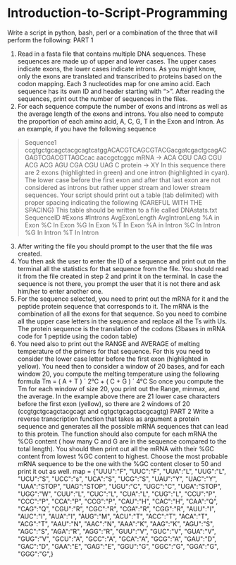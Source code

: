 # Introduction-to-Script-Programming

Write a script in python, bash, perl or a combination of the three that will perform the
following:
PART 1
1. Read in a fasta file that contains multiple DNA sequences. These sequences are made up
of upper and lower cases. The upper cases indicate exons, the lower cases indicate
introns. As you might know, only the exons are translated and transcribed to proteins
based on the codon mapping. Each 3 nucleotides map for one amino acid.
Each sequence has its own ID and header starting with “>”. After reading the sequences,
print out the number of sequences in the files.
2. For each sequence compute the number of exons and introns as well as the average
length of the exons and introns. You also need to compute the proportion of each
amino acid, A, C, G, T in the Exon and Intron. As an example, if you have the following
sequence
>Sequence1
ccgtgctgcagctacgcagtcatggACACGTCAGCGTACGacgatcgactgcagACGAGTCGACGTTAGCcac
aaccgctcggc
mRNA -> ACA CGU CAG CGU ACG ACG AGU CGA CGU UAG C
protein -> XY
In this sequence there are 2 exons (highlighted in green) and one intron (highlighted in
cyan).
The lower case before the first exon and after that last exon are not considered as
introns but rather upper stream and lower stream sequences.
Your script should print out a table (tab delimited) with proper spacing indicating the
following (CAREFUL WITH THE SPACING)
This table should be written to a file called DNAstats.txt
SequenceID #Exons #Introns AvgExonLength AvgIntronLeng %A in Exon %C In Exon %G In Exon %T In Exon %A in Intron %C In Intron %G In Intron %T In Intron
3. After writing the file you should prompt to the user that the file was created.
4. You then ask the user to enter the ID of a sequence and print out on the terminal all the
statistics for that sequence from the file. You should read it from the file created in step
2 and print it on the terminal. In case the sequence is not there, you prompt the user
that it is not there and ask him/her to enter another one.
5. For the sequence selected, you need to print out the mRNA for it and the peptide
protein sequence that corresponds to it. The mRNA is the combination of all the exons
for that sequence. So you need to combine all the upper case letters in the sequence
and replace all the Ts with Us. The protein sequence is the translation of the codons
(3bases in mRNA code for 1 peptide using the codon table)
6. You need also to print out the RANGE and AVERAGE of melting temperature of the
primers for that sequence. For this you need to consider the lower case letter before the
first exon (highlighted in yellow). You need then to consider a window of 20 bases, and
for each window 20, you compute the melting temperature using the following formula
Tm = ( A + T ) ´ 2°C + ( C + G ) ´ 4°C
So once you compute the Tm for each window of size 20, you print out the Range, minmax,
and the average. In the example above there are 21 lower case characters before
the first exon (yellow), so there are 2 windows of 20 (ccgtgctgcagctacgcagt and
cgtgctgcagctacgcagtg)
PART 2
Write a reverse transcription function that takes as argument a protein sequence and
generates all the possible mRNA sequences that can lead to this protein.
The function should also compute for each mRNA the %CG content ( how many C and G
are in the sequence compared to the total length).
You should then print out all the mRNA with their %GC content from lowest %GC
content to highest.
Choose the most probable mRNA sequence to be the one with the %GC content closer
to 50 and print it out as well.
map = {"UUU":"F", "UUC":"F", "UUA":"L", "UUG":"L",
"UCU":"S", "UCC":"s", "UCA":"S", "UCG":"S",
"UAU":"Y", "UAC":"Y", "UAA":"STOP", "UAG":"STOP",
"UGU":"C", "UGC":"C", "UGA":"STOP", "UGG":"W",
"CUU":"L", "CUC":"L", "CUA":"L", "CUG":"L",
"CCU":"P", "CCC":"P", "CCA":"P", "CCG":"P",
"CAU":"H", "CAC":"H", "CAA":"Q", "CAG":"Q",
"CGU":"R", "CGC":"R", "CGA":"R", "CGG":"R",
"AUU":"I", "AUC":"I", "AUA":"I", "AUG":"M",
"ACU":"T", "ACC":"T", "ACA":"T", "ACG":"T",
"AAU":"N", "AAC":"N", "AAA":"K", "AAG":"K",
"AGU":"S", "AGC":"S", "AGA":"R", "AGG":"R",
"GUU":"V", "GUC":"V", "GUA":"V", "GUG":"V",
"GCU":"A", "GCC":"A", "GCA":"A", "GCG":"A",
"GAU":"D", "GAC":"D", "GAA":"E", "GAG":"E",
"GGU":"G", "GGC":"G", "GGA":"G", "GGG":"G",}
